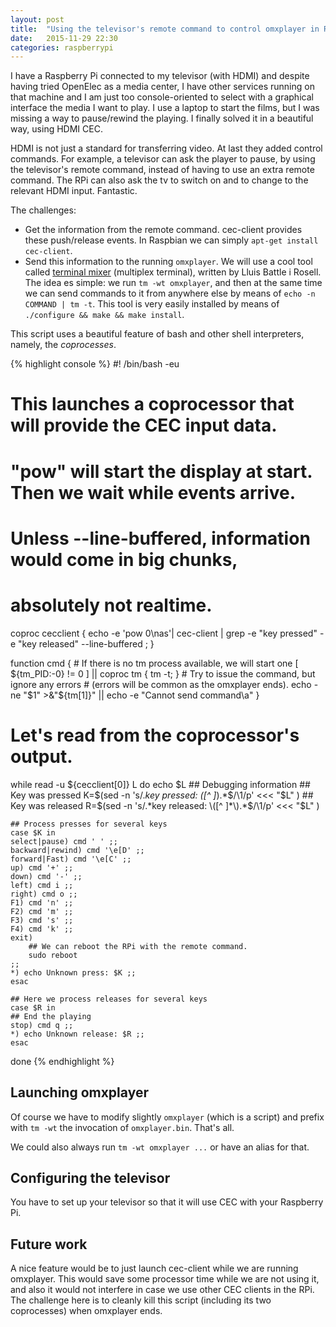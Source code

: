 ```yaml
---
layout: post
title:  "Using the televisor's remote command to control omxplayer in Raspberry Pi"
date:   2015-11-29 22:30
categories: raspberrypi
---
```


I have a Raspberry Pi connected to my televisor (with HDMI) and despite having tried OpenElec as a media center, I have other services running on that machine and I am just too console-oriented to select with a graphical interface the media I want to play.  I use a laptop to start the films, but I was missing a way to pause/rewind the playing.  I finally solved it in a beautiful way, using HDMI CEC.

HDMI is not just a standard for transferring video.  At last they added control commands.  For example, a televisor can ask the player to pause, by using the televisor's remote command, instead of having to use an extra remote command.  The RPi can also ask the tv to switch on and to change to the relevant HDMI input.  Fantastic.

The challenges:

- Get the information from the remote command. cec-client provides these push/release events.  In Raspbian we can simply `apt-get install cec-client`.
- Send this information to the running `omxplayer`.  We will use a cool tool called [terminal mixer](http://vicerveza.homeunix.net/~viric/soft/tm) (multiplex terminal), written by Lluis Battle i Rosell. The idea es simple: we run `tm -wt omxplayer`, and then at the same time we can send commands to it from anywhere else by means of `echo -n COMMAND | tm -t`.  This tool is very easily installed by means of `./configure && make && make install`.

This script uses a beautiful feature of bash and other shell interpreters, namely, the *coprocesses*.

{% highlight console %}
#! /bin/bash -eu

# This launches a coprocessor that will provide the CEC input data.
# "pow" will start the display at start. Then we wait while events arrive.
# Unless --line-buffered, information would come in big chunks,
# absolutely not realtime.
coproc cecclient { echo -e 'pow 0\nas'| cec-client |
	grep -e "key pressed" -e "key released" --line-buffered ; }

function cmd {
	# If there is no tm process available, we will start one
	[ ${tm_PID:-0} != 0 ] || coproc tm { tm -t;  }
	# Try to issue the command, but ignore any errors
	#   (errors will be common as the omxplayer ends).
	echo -ne "$1" >&"${tm[1]}" || echo -e "Cannot send command\a"
}

# Let's read from the coprocessor's output.
while read -u ${cecclient[0]} L
do
	echo $L    ## Debugging information
	## Key was pressed
	K=$(sed -n 's/.*key pressed: \([^ ]*\).*$/\1/p' <<< "$L" )
	## Key was released
	R=$(sed -n 's/.*key released: \([^ ]*\).*$/\1/p' <<< "$L" )

    ## Process presses for several keys
	case $K in
	select|pause) cmd ' ' ;;
	backward|rewind) cmd '\e[D' ;;
	forward|Fast) cmd '\e[C' ;;
	up) cmd '+' ;;
	down) cmd '-' ;;
	left) cmd i ;;
	right) cmd o ;;
	F1) cmd 'n' ;;
	F2) cmd 'm' ;;
	F3) cmd 's' ;;
	F4) cmd 'k' ;;
	exit)
		## We can reboot the RPi with the remote command.
		sudo reboot
	;;
	*) echo Unknown press: $K ;;
	esac

    ## Here we process releases for several keys
	case $R in
	## End the playing
	stop) cmd q ;;
	*) echo Unknown release: $R ;;
	esac
done
{% endhighlight %}

## Launching omxplayer

Of course we have to modify slightly `omxplayer` (which is a script) and prefix with `tm -wt` the invocation of `omxplayer.bin`.  That's all.

We could also  always run `tm -wt omxplayer ...` or have an alias for that.

## Configuring the televisor

You have to set up your televisor so that it will use CEC with your Raspberry Pi.

## Future work

A nice feature would be to just launch cec-client while we are running omxplayer.  This would save some processor time while we are not using it, and also it would not interfere in case we use other CEC clients in the RPi.  The challenge here is to cleanly kill this script (including its two coprocesses) when omxplayer ends.
